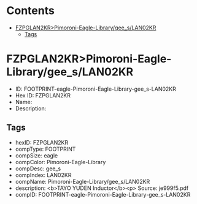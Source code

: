 



Contents
========

* [FZPGLAN2KR>Pimoroni-Eagle-Library/gee_s/LAN02KR](#fzpglan2krpimoroni-eagle-librarygee_slan02kr)
	* [Tags](#tags)

# FZPGLAN2KR>Pimoroni-Eagle-Library/gee_s/LAN02KR

- ID: FOOTPRINT-eagle-Pimoroni-Eagle-Library-gee_s-LAN02KR
- Hex ID: FZPGLAN2KR
- Name: 
- Description: 

## Tags

- hexID: FZPGLAN2KR
- oompType: FOOTPRINT
- oompSize: eagle
- oompColor: Pimoroni-Eagle-Library
- oompDesc: gee_s
- oompIndex: LAN02KR
- oompName: Pimoroni-Eagle-Library/gee_s/LAN02KR
- description: &lt;b&gt;TAYO YUDEN Inductor&lt;/b&gt;&lt;p&gt;
Source: je999f5.pdf
- oompID: FOOTPRINT-eagle-Pimoroni-Eagle-Library-gee_s-LAN02KR
